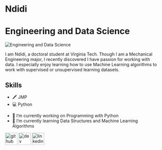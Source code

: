 
# Ndidi
# Engineering and Data Science
![Engineering and Data Science](https://lh3.googleusercontent.com/a-/AOh14GgdsKO25yNsu0RSzSm7w7TJmVNOYWRjNjTchp2b=s288-p-rw-no)


I am Ndidi, a doctoral student at Virginia Tech. Though I am a Mechanical Engineering major, I recently discovered I have passion for working with data. I especially enjoy learning how to use Machine Learning algorithms to work with supervised or unsupervised learning datasets.

## Skills
* 🖍️ JMP
* 💻 Python



- 🔭 I’m currently working on Programming with Python 
- 🌱 I’m currently learning Data Structures and Machine Learning Algorithms 



[<img src='https://cdn.jsdelivr.net/npm/simple-icons@3.0.1/icons/github.svg' alt='github' height='40'>](https://github.com/endidi20)  [<img src='https://cdn.jsdelivr.net/npm/simple-icons@3.0.1/icons/dev-dot-to.svg' alt='dev' height='40'>](https://dev.to/endidi20)  [<img src='https://cdn.jsdelivr.net/npm/simple-icons@3.0.1/icons/linkedin.svg' alt='linkedin' height='40'>](https://www.linkedin.com/in/https://www.linkedin.com/in/ndidieyegheleme/)  

